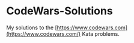 # CodeWars-Solutions

My solutions to the [https://www.codewars.com](https://www.codewars.com/) Kata problems.
